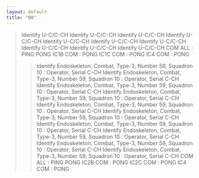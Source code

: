 ```yaml
---
layout: default
title: "00"
---
```

>Identify
U-C/C-CH
>Identify
U-C/C-CH
>Identify
U-C/C-CH
>Identify
U-C/C-CH
>Identify
U-C/C-CH
>Identify
U-C/C-CH
>Identify
U-C/C-CH
>Identify
U-C/C-CH
>Identify
U-C/C-CH
>Identify
U-C/C-CH
>COM ALL : PING 
PONG
IC1B COM : PONG
IC1C COM : PONG
IC4  COM : PONG
>>Identify
Endoskeleton, Combat, Type-3, Number 59, Squadron 10 : Operator, Serial C-CH
>>Identify
Endoskeleton, Combat, Type-3, Number 59, Squadron 10 : Operator, Serial C-CH
>>Identify
Endoskeleton, Combat, Type-3, Number 59, Squadron 10 : Operator, Serial C-CH
>>Identify
Endoskeleton, Combat, Type-3, Number 59, Squadron 10 : Operator, Serial C-CH
>>Identify
Endoskeleton, Combat, Type-3, Number 59, Squadron 10 : Operator, Serial C-CH
>>Identify
Endoskeleton, Combat, Type-3, Number 59, Squadron 10 : Operator, Serial C-CH
>>Identify
Endoskeleton, Combat, Type-3, Number 59, Squadron 10 : Operator, Serial C-CH
>>Identify
Endoskeleton, Combat, Type-3, Number 59, Squadron 10 : Operator, Serial C-CH
>>Identify
Endoskeleton, Combat, Type-3, Number 59, Squadron 10 : Operator, Serial C-CH
>>Identify
Endoskeleton, Combat, Type-3, Number 59, Squadron 10 : Operator, Serial C-CH
>>COM ALL : PING
PONG
IC2B COM : PONG
IC2C COM : PONG
IC4  COM : PONG